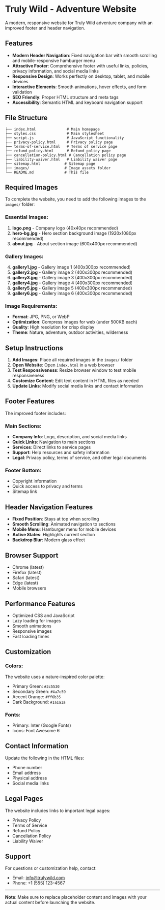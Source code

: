 # Truly Wild - Adventure Website

A modern, responsive website for Truly Wild adventure company with an improved footer and header navigation.

## Features

- **Modern Header Navigation**: Fixed navigation bar with smooth scrolling and mobile-responsive hamburger menu
- **Attractive Footer**: Comprehensive footer with useful links, policies, privacy information, and social media links
- **Responsive Design**: Works perfectly on desktop, tablet, and mobile devices
- **Interactive Elements**: Smooth animations, hover effects, and form validation
- **SEO Friendly**: Proper HTML structure and meta tags
- **Accessibility**: Semantic HTML and keyboard navigation support

## File Structure

```
├── index.html              # Main homepage
├── styles.css              # Main stylesheet
├── script.js               # JavaScript functionality
├── privacy-policy.html     # Privacy policy page
├── terms-of-service.html   # Terms of service page
├── refund-policy.html      # Refund policy page
├── cancellation-policy.html # Cancellation policy page
├── liability-waiver.html   # Liability waiver page
├── sitemap.html           # Sitemap page
├── images/                # Image assets folder
└── README.md              # This file
```

## Required Images

To complete the website, you need to add the following images to the `images/` folder:

### Essential Images:
1. **logo.png** - Company logo (40x40px recommended)
2. **hero-bg.jpg** - Hero section background image (1920x1080px recommended)
3. **about.jpg** - About section image (600x400px recommended)

### Gallery Images:
4. **gallery1.jpg** - Gallery image 1 (400x300px recommended)
5. **gallery2.jpg** - Gallery image 2 (400x300px recommended)
6. **gallery3.jpg** - Gallery image 3 (400x300px recommended)
7. **gallery4.jpg** - Gallery image 4 (400x300px recommended)
8. **gallery5.jpg** - Gallery image 5 (400x300px recommended)
9. **gallery6.jpg** - Gallery image 6 (400x300px recommended)

### Image Requirements:
- **Format**: JPG, PNG, or WebP
- **Optimization**: Compress images for web (under 500KB each)
- **Quality**: High resolution for crisp display
- **Theme**: Nature, adventure, outdoor activities, wilderness

## Setup Instructions

1. **Add Images**: Place all required images in the `images/` folder
2. **Open Website**: Open `index.html` in a web browser
3. **Test Responsiveness**: Resize browser window to test mobile responsiveness
4. **Customize Content**: Edit text content in HTML files as needed
5. **Update Links**: Modify social media links and contact information

## Footer Features

The improved footer includes:

### Main Sections:
- **Company Info**: Logo, description, and social media links
- **Quick Links**: Navigation to main sections
- **Services**: Direct links to service pages
- **Support**: Help resources and safety information
- **Legal**: Privacy policy, terms of service, and other legal documents

### Footer Bottom:
- Copyright information
- Quick access to privacy and terms
- Sitemap link

## Header Navigation Features

- **Fixed Position**: Stays at top when scrolling
- **Smooth Scrolling**: Animated navigation to sections
- **Mobile Menu**: Hamburger menu for mobile devices
- **Active States**: Highlights current section
- **Backdrop Blur**: Modern glass effect

## Browser Support

- Chrome (latest)
- Firefox (latest)
- Safari (latest)
- Edge (latest)
- Mobile browsers

## Performance Features

- Optimized CSS and JavaScript
- Lazy loading for images
- Smooth animations
- Responsive images
- Fast loading times

## Customization

### Colors:
The website uses a nature-inspired color palette:
- Primary Green: `#2c5530`
- Secondary Green: `#4a7c59`
- Accent Orange: `#ff6b35`
- Dark Background: `#1a1a1a`

### Fonts:
- Primary: Inter (Google Fonts)
- Icons: Font Awesome 6

## Contact Information

Update the following in the HTML files:
- Phone number
- Email address
- Physical address
- Social media links

## Legal Pages

The website includes links to important legal pages:
- Privacy Policy
- Terms of Service
- Refund Policy
- Cancellation Policy
- Liability Waiver

## Support

For questions or customization help, contact:
- Email: info@trulywild.com
- Phone: +1 (555) 123-4567

---

**Note**: Make sure to replace placeholder content and images with your actual content before launching the website. 